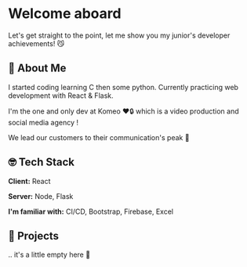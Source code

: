 # Welcome aboard

Let's get straight to the point, let me show you my junior's developer achievements! 😼


## 🚀 About Me
I started coding learning C then some python. Currently practicing web development with React & Flask. 

I'm the one and only dev at Komeo ❤️🔒 which is a video production and social media agency ! 

We lead our customers to their communication's peak 💫

## 🤓 Tech Stack

**Client:** React

**Server:** Node, Flask

**I'm familiar with:** CI/CD, Bootstrap, Firebase, Excel


## 🧪 Projects

.. it's a little empty here 🧐
